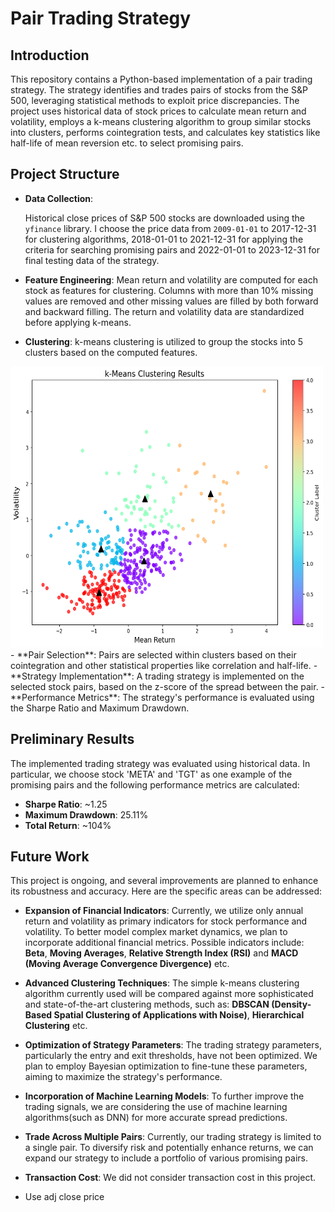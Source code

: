 # Pair Trading Strategy

## Introduction

This repository contains a Python-based implementation of a pair trading strategy. The strategy identifies and trades pairs of stocks from the S&P 500, leveraging statistical methods to exploit price discrepancies. The project uses historical data of stock prices to calculate mean return and volatility, employs a k-means clustering algorithm to group similar stocks into clusters, performs cointegration tests, and calculates key statistics like half-life of mean reversion etc. to select promising pairs.

## Project Structure

- **Data Collection**: 

    Historical close prices of S&P 500 stocks are downloaded using the `yfinance` library. I choose the price data from `2009-01-01` to 2017-12-31 for clustering algorithms, 2018-01-01 to 2021-12-31 for applying the criteria for searching promising pairs and 2022-01-01 to 2023-12-31 for final testing data of the strategy.

- **Feature Engineering**: Mean return and volatility are computed for each stock as features for clustering. Columns with more than 10% missing values are removed and other missing values are filled by both forward and backward filling. The return and volatility data are standardized before applying k-means. 
- **Clustering**: k-means clustering is utilized to group the stocks into 5 clusters based on the computed features.
<img src="./k-means.png" width="500" height="450" alt="result">
- **Pair Selection**: Pairs are selected within clusters based on their cointegration and other statistical properties like correlation and half-life.
- **Strategy Implementation**: A trading strategy is implemented on the selected stock pairs, based on the z-score of the spread between the pair.
- **Performance Metrics**: The strategy's performance is evaluated using the Sharpe Ratio and Maximum Drawdown.

## Preliminary Results

The implemented trading strategy was evaluated using historical data. In particular, we choose stock 'META' and 'TGT' as one example of the promising pairs and the following performance metrics are calculated:

- **Sharpe Ratio**: ~1.25
- **Maximum Drawdown**: 25.11%
- **Total Return**: ~104%

## Future Work

This project is ongoing, and several improvements are planned to enhance its robustness and accuracy. Here are the specific areas can be addressed:

- **Expansion of Financial Indicators**: Currently, we utilize only annual return and volatility as primary indicators for stock performance and volatility. To better model complex market dynamics, we plan to incorporate additional financial metrics. Possible indicators include: **Beta**, **Moving Averages**, **Relative Strength Index (RSI)** and **MACD (Moving Average Convergence Divergence)** etc.

- **Advanced Clustering Techniques**: The simple k-means clustering algorithm currently used will be compared against more sophisticated and state-of-the-art clustering methods, such as: **DBSCAN (Density-Based Spatial Clustering of Applications with Noise)**, **Hierarchical Clustering** etc.

- **Optimization of Strategy Parameters**: The trading strategy parameters, particularly the entry and exit thresholds, have not been optimized. We plan to employ Bayesian optimization to fine-tune these parameters, aiming to maximize the strategy's performance.

- **Incorporation of Machine Learning Models**: To further improve the trading signals, we are considering the use of machine learning algorithms(such as DNN) for more accurate spread predictions.

- **Trade Across Multiple Pairs**: Currently, our trading strategy is limited to a single pair. To diversify risk and potentially enhance returns, we can expand our strategy to include a portfolio of various promising pairs.

- **Transaction Cost**: We did not consider transaction cost in this project. 

- Use adj close price 
